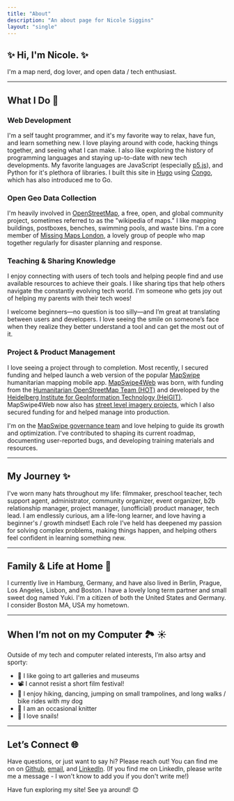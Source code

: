 ```yaml
---
title: "About"
description: "An about page for Nicole Siggins"
layout: "single"
---
```


## :sparkles: Hi, I'm Nicole. :sparkles:

I'm a map nerd, dog lover, and open data / tech enthusiast.

---

## What I Do 🚀

### Web Development
I'm a self taught programmer, and it's my favorite way to relax, have fun, and learn something new. I love playing around with code, hacking things together, and seeing what I can make. I also like exploring the history of programming languages and staying up-to-date with new tech developments. My favorite languages are JavaScript (especially [p5.js](https://p5js.org/)), and Python for it's plethora of libraries. I built this site in [Hugo](/misc/2025-03-13-making-this-hugo-site/) using [Congo](https://github.com/jpanther/congo), which has also introduced me to Go.


### Open Geo Data Collection
I'm heavily involved in [OpenStreetMap](https://www.openstreetmap.org), a free, open, and global community project, sometimes referred to as the "wikipedia of maps." I like mapping buildings, postboxes, benches, swimming pools, and waste bins. I'm a core member of [Missing Maps London](spaces/missing-maps-london/), a lovely group of people who map together regularly for disaster planning and response.


### Teaching & Sharing Knowledge
I enjoy connecting with users of tech tools and helping people find and use available resources to achieve their goals. I like sharing tips that help others navigate the constantly evolving tech world. I'm someone who gets joy out of helping my parents with their tech woes!

I welcome beginners—no question is too silly—and I’m great at translating between users and developers. I love seeing the smile on someone’s face when they realize they better understand a tool and can get the most out of it.

### Project & Product Management 

I love seeing a project through to completion. Most recently, I secured funding and helped launch a web version of the popular [MapSwipe](https://mapswipe.org) humanitarian mapping mobile app. [MapSwipe4Web](https://web.mapswipe.org) was born, with funding from the [Humanitarian OpenStreetMap Team (HOT)](https://www.hotosm.org/) and developed by the [Heidelberg Institute for GeoInformation Technology (HeiGIT)](https://heigit.org). MapSwipe4Web now also has [street level imagery projects](https://www.hotosm.org/updates/mapswipe-street-level-imagery/), which I also secured funding for and helped manage into production.

I'm on the [MapSwipe governance team](/spaces/mapswipe-governance-team/) and love helping to guide its growth and optimization. I've contributed to shaping its current roadmap, documenting user-reported bugs, and developing training materials and resources.




---

## My Journey ✨

I've worn many hats throughout my life: filmmaker, preschool teacher, tech support agent, administrator, community organizer, event organizer, b2b relationship manager, project manager, (unofficial) product manager, tech lead. I am endlessly curious, am a life-long learner, and love having a beginner's / growth mindset! Each role I’ve held has deepened my passion for solving complex problems, making things happen, and helping others feel confident in learning something new.

---

## Family & Life at Home 🏡

I currently live in Hamburg, Germany, and have also lived in Berlin, Prague, Los Angeles, Lisbon, and Boston. I have a lovely long term partner and small sweet dog named Yuki. I'm a citizen of both the United States and Germany. I consider Boston MA, USA my hometown.

---

## When I’m not on my Computer 🏞️ ☀️

Outside of my tech and computer related interests, I’m also artsy and sporty:
- 🎨 I like going to art galleries and museums
- 📽️ I cannot resist a short film festival!
- 👟 I enjoy hiking, dancing, jumping on small trampolines, and long walks / bike rides with my dog
- 🧶 I am an occasional knitter
- 🐌 I love snails! 

---

## Let’s Connect 🌐

Have questions, or just want to say hi? Please reach out! You can find me on on [Github](https://github.com/nicolelaine), [email](mailto:hi@nicolesiggins.com), and [LinkedIn](https://www.linkedin.com/in/nicolesiggins/). (If you find me on LinkedIn, please write me a message - I won't know to add you if you don't write me!)

Have fun exploring my site! See ya around! 😊

